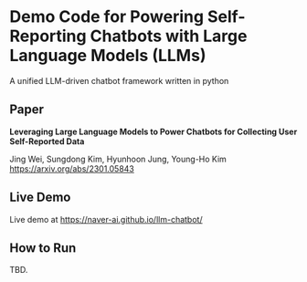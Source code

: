 # Demo Code for Powering Self-Reporting Chatbots with Large Language Models (LLMs)
A unified LLM-driven chatbot framework written in python

## Paper
**Leveraging Large Language Models to Power Chatbots for Collecting User Self-Reported Data**

Jing Wei, Sungdong Kim, Hyunhoon Jung, Young-Ho Kim
https://arxiv.org/abs/2301.05843

## Live Demo
Live demo at https://naver-ai.github.io/llm-chatbot/

## How to Run
TBD.
